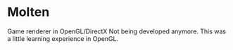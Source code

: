 # Molten
Game renderer in OpenGL/DirectX
Not being developed anymore. This was a little learning experience in OpenGL.
